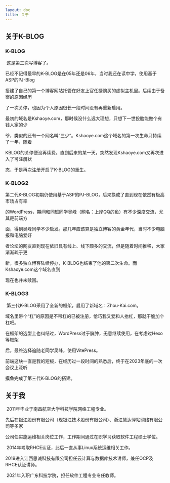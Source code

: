 ```yaml
---
layout: doc
title: 关于
---
```

## 关于K-BLOG

### K-BLOG

​	这是第三次写博客了。

​	已经不记得最早的K-BLOG是在05年还是06年，当时我还在读中学，使用基于ASP的PJ-Blog

搭建了自己的第一个博客网站托管在好友上官任捷购买的虚拟主机里。后续由于备案的原因经历

了一次关停，也因为个人原因很长一段时间没有再重新启用。

​	最初的域名是Kshaoye.com，那时候没什么远大理想，只想下一世投胎能做个有钱人家的少

爷，类似的还有一个网名叫“三少”。Kshaoye.com这个域名的第一次生命只持续了一年，随着

KBLOG的关停便没再续费。直到后来的某一天，突然发现Kshaoye.com又再次进入了可注册状

态，于是再次注册开启了K-BLOG的重生。

### K-BLOG2

​	第二代K-BLOG初期仍使用基于ASP的PJ-BLOG，后来换成了直到现在依然有极高市场占有率

的WordPress，期间和同班同学吴峰（网名：上岸QQ的鱼）有不少深度交流，尤其是前端方

面，得到吴峰同学不少启发。那几年应该算是独立博客的黄金年代，当时不少电脑报和电脑爱好

者论坛的网友直到现在依旧具有线上、线下颇多的交流，但是随着时间推移，大家渐渐疏于更

新，很多独立博客陆续停办，K-BLOG也结束了他的第二次生命。而Kshaoye.com这个域名直到

现在也并未赎回。

### K-BLOG3

​	第三代K-BLOG采用了全新的框架，启用了新域名：Zhou-Kai.com。

​	域名里带个“杠”的原因是不带杠的已被注册，恰巧我又爱和人抬杠，那就干脆加个杠吧。

​	在框架的选型上也纠结过，WordPress过于臃肿，无意继续使用，在考虑过Hexo等框架

后，最终选择追随老同学吴峰，使用VitePress。

​	前端这块一直是我的短板，在经历过一段时间的熟悉后，终于在2023年底的一次会议上泛听

摸鱼完成了第三代K-BLOG的搭建。

## 关于我

​	2011年毕业于南昌航空大学科技学院网络工程专业。

​	先后在银江股份有限公司（现银江技术股份有限公司）、浙江慧达驿站网络有限公司等多家

公司任实施运维相关岗位工作，工作期间通过在职学习获取软件工程硕士学位。

​	2014年考取RHCE认证，此后一直从事Linux系统运维相关工作。

​	2019进入江西思诚科技有限公司担任云计算与数据库技术讲师，兼任OCP及RHCE认证讲师。

​	2021年入职广东科技学院，担任软件工程专业专任教师。